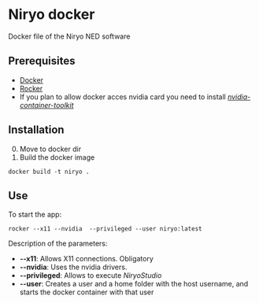 # Niryo docker
Docker file of the Niryo NED software 

## Prerequisites
- [Docker](https://docs.docker.com/engine/install/ubuntu/)
- [Rocker](https://github.com/osrf/rocker)  
- If you plan to allow docker acces nvidia card you need to install [_nvidia-container-toolkit_](https://docs.nvidia.com/datacenter/cloud-native/container-toolkit/latest/install-guide.html)

## Installation
0. Move to docker dir
1. Build the docker image

```
docker build -t niryo .
```

## Use
To start the app:
```
rocker --x11 --nvidia  --privileged --user niryo:latest
```
Description of the parameters: 
* **--x11**: Allows X11 connections. Obligatory
* **--nvidia**: Uses the nvidia drivers.
* **--privileged**: Allows to execute _NiryoStudio_
* **--user**: Creates a user and a home folder with the host username, and starts the docker container with that user
